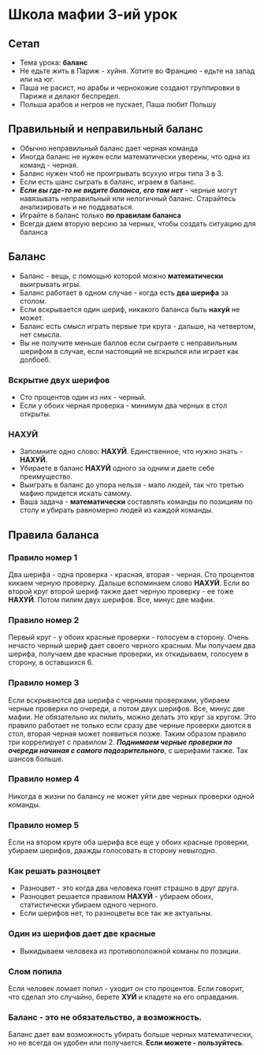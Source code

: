 # Школа мафии 3-ий урок

## Сетап
 - Тема урока: **баланс**
 - Не едьте жить в Париж - хуйня. Хотите во Францию - едьте на запад или на юг.
 - Паша не расист, но арабы и чернокожие создают группировки в Париже и делают беспредел.
 - Польша арабов и негров не пускает, Паша любит Польшу

## Правильный и неправильный баланс
 - Обычно неправильный баланс дает черная команда
 - Иногда баланс не нужен если математически уверены, что одна из команд - черная.
 - Баланс нужен чтоб не проигрывать всухую игры типа 3 в 3.
 - Если есть шанс сыграть в баланс, играем в баланс.
 - ***Если вы где-то не видите баланса, его там нет*** - черные могут навязывать неправильный или нелогичный баланс. Старайтесь анализировать и не поддаваться.
 - Играйте в баланс только **по правилам баланса**
 - Всегда даем вторую версию за черных, чтобы создать ситуацию для баланса


## Баланс
 - Баланс - вещь, с помощью которой можно **математически** выигрывать игры.
 - Баланс работает в одном случае - когда есть **два шерифа** за столом.
 - Если вскрывается один шериф, никакого баланса быть **нахуй** не может.
 - Баланс есть смысл играть первые три круга - дальше, на четвертом, нет смысла.
 - Вы не получите меньше баллов если сыграете с неправильным шерифом в случае, если настоящий не вскрылся или играет как долбоеб.
### Вскрытие двух шерифов
 - Сто процентов один из них - черный.
 - Если у обоих черная проверка - минимум два черных в стол открыты.
### НАХУЙ
 - Запомните одно слово: **НАХУЙ**. Единственное, что нужно знать - **НАХУЙ**.
 - Убираете в баланс **НАХУЙ** одного за одним и даете себе преимущество.
 - Выиграть в баланс до упора нельзя - мало людей, так что третью мафию придется искать самому.
 - Ваша задача - **математически** составлять команды по позициям по столу и убирать равномерно людей из каждой команды.

## Правила баланса
### Правило номер 1
 Два шерифа - одна проверка - красная, вторая - черная. Сто процентов кикаем черную проверку. Дальше вспоминаем слово **НАХУЙ**. Если во второй круг второй шериф также дает черную проверку - ее тоже **НАХУЙ**. Потом пилим двух шерифов. Все, минус две мафии.
### Правило номер 2
 Первый круг - у обоих красные проверки - голосуем в сторону.
 Очень нечасто черный шериф дает своего черного красным. Мы получаем два шерифа, получаем две красные проверки, их откидываем, голосуем в сторону, в оставшихся 6.
### Правило номер 3
 Если вскрываются два шерифа с черными проверками, убираем черные проверки по очереди, а потом двух шерифов. Все, минус две мафии.
 Не обязательно их пилить, можно делать это круг за кругом. Это правило работает не только если сразу две черные проверки даются в стол, вторая черная может появиться позже.
 Таким образом правило три коррелирует с правилом 2.
 ***Поднимаем черные проверки по очереди начиная с самого подозрительного***, с шерифами также. Так шансов больше.
### Правило номер 4
 Никогда в жизни по балансу не может уйти две черных проверки одной команды.
### Правило номер 5
 Если на втором круге оба шерифа все еще у обоих красные проверки, убираем шерифов, дважды голосовать в сторону невыгодно.
### Как решать разноцвет
 - Разноцвет - это когда два человека гонят страшно в друг друга.
 - Разноцвет решается правилом **НАХУЙ** - убираем обоих, статистически убираем одного черного.
 - Если шерифов нет, то разноцветы все так же актуальны.
### Один из шерифов дает две красные
 - Выкидываем человека из противоположной команы по позиции.
### Слом попила
 Если человек ломает попил - уходит он сто процентов. Если говорит, что сделал это случайно, берете **ХУЙ** и кладете на его оправдания.
### Баланс - это не обязательство, а возможность.
 Баланс дает вам возможность убирать больше черных математически, но не всегда он удобен или получается.
 **Если можете - пользуйтесь**.
 
